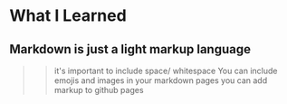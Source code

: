 # What I Learned
## Markdown is just a light markup language
>> it's important to include space/ whitespace
>>You can include emojis and images in your markdown pages
>>you can add markup to github pages
